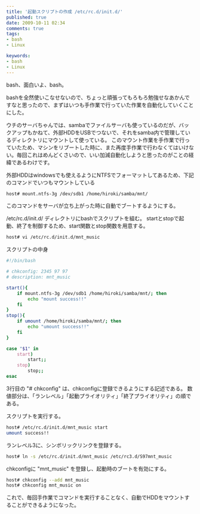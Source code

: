 ```yaml
---
title: '起動スクリプトの作成 /etc/rc.d/init.d/'
published: true
date: 2009-10-11 02:34
comments: true
tags:
- bash
- Linux

keywords:
- bash
- Linux
---
```

bash、面白いよ、bash。

bashを全然使いこなせないので、ちょっと頑張ってもろもろ勉強せなあかんですなと思ったので、まずはいつも手作業で行っていた作業を自動化していくことにした。

ウチのサーバちゃんでは、sambaでファイルサーバも使っているのだが、バックアップもかねて、外部HDDをUSBでつないで、それをsamba内で管理しているディレクトリにマウントして使っている。
このマウント作業を手作業で行っていたため、マシンをリブートした時に、また再度手作業で行わなくてはいけない。毎回これはめんどくさいので、いい加減自動化しようと思ったのがことの経緯であるわけです。

外部HDDはwindowsでも使えるようにNTFSでフォーマットしてあるため、下記のコマンドでいつもマウントしている
```sh
host# mount.ntfs-3g /dev/sdb1 /home/hiroki/samba/mnt/
```

このコマンドをサーバが立ち上がった時に自動でブートするようにする。

/etc/rc.d/init.d/ ディレクトリにbashでスクリプトを組む。
startとstopで起動、終了を制御するため、start関数とstop関数を用意する。
```sh
host# vi /etc/rc.d/init.d/mnt_music
```

スクリプトの中身
```sh
#!/bin/bash

# chkconfig: 2345 97 97
# description: mnt_music

start(){
    if mount.ntfs-3g /dev/sdb1 /home/hiroki/samba/mnt/; then
        echo "mount success!!"
    fi
}
stop(){
    if umount /home/hiroki/samba/mnt/; then
        echo "umount success!!"
    fi
}

case "$1" in
    start)
        start;;
    stop)
        stop;;
esac
```

3行目の "# chkconfig" は、chkconfigに登録できるようにする記述である。
数値部分は、「ランレベル」「起動プライオリティ」「終了プライオリティ」の順である。

スクリプトを実行する。
```sh
host# /etc/rc.d/init.d/mnt_music start
umount success!!
```

ランレベル3に、シンボリックリンクを登録する。
```sh
host# ln -s /etc/rc.d/init.d/mnt_music /etc/rc3.d/S97mnt_music
```

chkconfigに "mnt_music" を登録し、起動時のブートを有効にする。
```sh
host# chkconfig --add mnt_music
host# chkconfig mnt_music on
```

これで、毎回手作業でコマンドを実行することなく、自動でHDDをマウントすることができるようになった。
